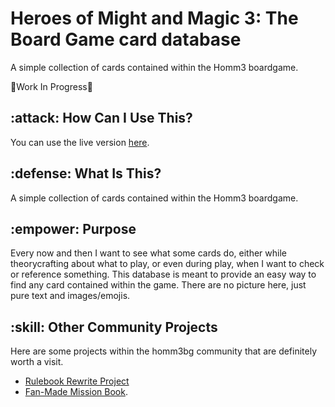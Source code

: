 # Heroes of Might and Magic 3: The Board Game card database

A simple collection of cards contained within the Homm3 boardgame.

🚧Work In Progress🚧

## :attack: How Can I Use This?
You can use the live version [here](https://mirzipan.github.io/Homm3_BG_Database/).

## :defense: What Is This?
A simple collection of cards contained within the Homm3 boardgame.

## :empower: Purpose
Every now and then I want to see what some cards do, either while theorycrafting about what to play, or even during play, when I want to check or reference something. This database is meant to provide an easy way to find any card contained within the game. There are no picture here, just pure text and images/emojis.

## :skill: Other Community Projects
Here are some projects within the homm3bg community that are definitely worth a visit.

- [Rulebook Rewrite Project](https://github.com/Heegu-sama/Homm3BG)
- [Fan-Made Mission Book](https://github.com/qwrtln/Homm3BG-mission-book).
